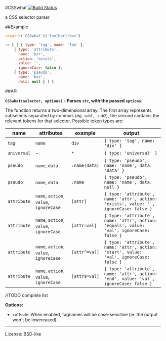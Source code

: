 #CSSwhat [![Build Status](https://secure.travis-ci.org/fb55/CSSwhat.png?branch=master)](http://travis-ci.org/fb55/CSSwhat)

a CSS selector parser

##Example

```js
require('CSSwhat')('foo[bar]:baz')

~> [ [ { type: 'tag', name: 'foo' },
    { type: 'attribute',
      name: 'bar',
      action: 'exists',
      value: '',
      ignoreCase: false },
    { type: 'pseudo',
      name: 'baz',
      data: null } ] ]
```

##API

__`CSSwhat(selector, options)` - Parses `str`, with the passed `options`.__

The function returns a two-dimensional array. The first array represents subselects separated by commas (eg. `sub1, sub2`), the second contains the relevant tokens for that selector. Possible token types are:

name | attributes | example | output
---- | ---------- | ------- | ------
`tag`| `name`    | `div`   | `{ type: 'tag', name: 'div' }`
`universal`| -   | `*`     | `{ type: 'universal' }`
`pseudo`| `name`, `data`|`:name(data)`| `{ type: 'pseudo', name: 'name', data: 'data' }`
`pseudo`| `name`, `data`|`:name`| `{ type: 'pseudo', name: 'name', data: null }`
`attribute`|`name`, `action`, `value`, `ignoreCase`|`[attr]`|`{ type: 'attribute', name: 'attr', action: 'exists', value: '', ignoreCase: false }`
`attribute`|`name`, `action`, `value`, `ignoreCase`|`[attr=val]`|`{ type: 'attribute', name: 'attr', action: 'equals', value: 'val', ignoreCase: false }`
`attribute`|`name`, `action`, `value`, `ignoreCase`|`[attr^=val]`|`{ type: 'attribute', name: 'attr', action: 'start', value: 'val', ignoreCase: false }`
`attribute`|`name`, `action`, `value`, `ignoreCase`|`[attr$=val]`|`{ type: 'attribute', name: 'attr', action: 'end', value: 'val', ignoreCase: false }`

//TODO complete list

__Options:__

- `xmlMode`: When enabled, tagnames will be case-sensitive (ie. the output won't be lowercased).

---

License: BSD-like
